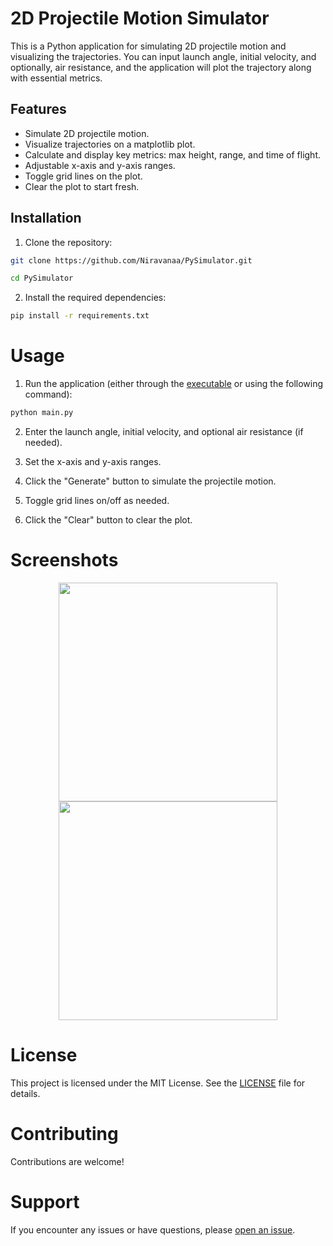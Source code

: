 # 2D Projectile Motion Simulator

This is a Python application for simulating 2D projectile motion and visualizing the trajectories. You can input launch angle, initial velocity, and optionally, air resistance, and the application will plot the trajectory along with essential metrics.

## Features

- Simulate 2D projectile motion.
- Visualize trajectories on a matplotlib plot.
- Calculate and display key metrics: max height, range, and time of flight.
- Adjustable x-axis and y-axis ranges.
- Toggle grid lines on the plot.
- Clear the plot to start fresh.

## Installation

1. Clone the repository:

```bash
git clone https://github.com/Niravanaa/PySimulator.git

cd PySimulator
```

2. Install the required dependencies:
```bash
pip install -r requirements.txt
```

# Usage
1. Run the application (either through the [executable](https://drive.google.com/uc?export=download&id=1pbAGaBIuTByd3pM5jP1sn2x5wyVmgiEH) or using the following command):
```bash
python main.py
```
2. Enter the launch angle, initial velocity, and optional air resistance (if needed).

3. Set the x-axis and y-axis ranges.

4. Click the "Generate" button to simulate the projectile motion.

5. Toggle grid lines on/off as needed.

6. Click the "Clear" button to clear the plot.

# Screenshots

<p align="center"><img src="https://i.imgur.com/o41hYdA.png" height="350" /> <img src="https://i.imgur.com/JpvvYqk.png" height="350" /></p>

# License

This project is licensed under the MIT License. See the [LICENSE](LICENSE) file for details.

# Contributing

Contributions are welcome!

# Support  

If you encounter any issues or have questions, please [open an issue](https://github.com/Niravanaa/PySimulator/issues).
